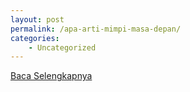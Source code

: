 ```yaml
---
layout: post
permalink: /apa-arti-mimpi-masa-depan/
categories:
    - Uncategorized
---
```


[Baca Selengkapnya](/10)